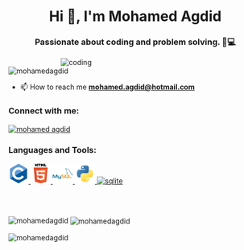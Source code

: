 <h1 align="center">Hi 👋, I'm Mohamed Agdid</h1>
<h3 align="center">Passionate about coding and problem solving. 🚀💻</h3>
<img align="right" alt="coding" width="400" src="https://images.squarespace-cdn.com/content/v1/5769fc401b631bab1addb2ab/1541580611624-TE64QGKRJG8SWAIUS7NS/coding-freak.gif">

<p align="left"> <img src="https://komarev.com/ghpvc/?username=mohamedagdid&label=Profile%20views&color=0e75b6&style=flat" alt="mohamedagdid" /> </p>

- 📫 How to reach me **mohamed.agdid@hotmail.com**

<h3 align="left">Connect with me:</h3>
<p align="left">
<a href="https://linkedin.com/in/mohamed agdid" target="blank"><img align="center" src="https://raw.githubusercontent.com/rahuldkjain/github-profile-readme-generator/master/src/images/icons/Social/linked-in-alt.svg" alt="mohamed agdid" height="30" width="40" /></a>
</p>

<h3 align="left">Languages and Tools:</h3>
<p align="left"> <a href="https://www.cprogramming.com/" target="_blank" rel="noreferrer"> <img src="https://raw.githubusercontent.com/devicons/devicon/master/icons/c/c-original.svg" alt="c" width="40" height="40"/> </a> <a href="https://www.w3.org/html/" target="_blank" rel="noreferrer"> <img src="https://raw.githubusercontent.com/devicons/devicon/master/icons/html5/html5-original-wordmark.svg" alt="html5" width="40" height="40"/> </a> <a href="https://www.mysql.com/" target="_blank" rel="noreferrer"> <img src="https://raw.githubusercontent.com/devicons/devicon/master/icons/mysql/mysql-original-wordmark.svg" alt="mysql" width="40" height="40"/> </a> <a href="https://www.python.org" target="_blank" rel="noreferrer"> <img src="https://raw.githubusercontent.com/devicons/devicon/master/icons/python/python-original.svg" alt="python" width="40" height="40"/> </a> <a href="https://www.sqlite.org/" target="_blank" rel="noreferrer"> <img src="https://www.vectorlogo.zone/logos/sqlite/sqlite-icon.svg" alt="sqlite" width="40" height="40"/> </a> </p>
<br><br>
<p><img align="left" src="https://github-readme-stats.vercel.app/api/top-langs?username=mohamedagdid&show_icons=true&locale=en&layout=compact" alt="mohamedagdid" /></p>

<p>&nbsp;<img align="center" src="https://github-readme-stats.vercel.app/api?username=mohamedagdid&show_icons=true&locale=en" alt="mohamedagdid" /></p>

<p><img align="center" src="https://github-readme-streak-stats.herokuapp.com/?user=mohamedagdid&" alt="mohamedagdid" /></p>
